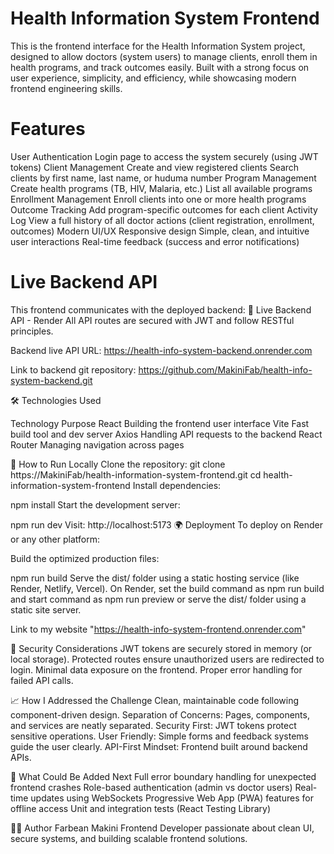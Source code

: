 # Health Information System Frontend
This is the frontend interface for the Health Information System project, designed to allow doctors (system users) to manage clients, enroll them in health programs, and track outcomes easily.
Built with a strong focus on user experience, simplicity, and efficiency, while showcasing modern frontend engineering skills.

# Features
User Authentication
Login page to access the system securely (using JWT tokens)
Client Management
Create and view registered clients
Search clients by first name, last name, or huduma number
Program Management
Create health programs (TB, HIV, Malaria, etc.)
List all available programs
Enrollment Management
Enroll clients into one or more health programs
Outcome Tracking
Add program-specific outcomes for each client
Activity Log
View a full history of all doctor actions (client registration, enrollment, outcomes)
Modern UI/UX
Responsive design
Simple, clean, and intuitive user interactions
Real-time feedback (success and error notifications)

# Live Backend API
This frontend communicates with the deployed backend:
🔗 Live Backend API - Render
All API routes are secured with JWT and follow RESTful principles.

Backend live API URL: https://health-info-system-backend.onrender.com

Link to backend git repository: https://github.com/MakiniFab/health-info-system-backend.git

🛠 Technologies Used

Technology	Purpose
React	Building the frontend user interface
Vite	Fast build tool and dev server
Axios	Handling API requests to the backend
React Router	Managing navigation across pages

🚀 How to Run Locally
Clone the repository:
git clone https://MakiniFab/health-information-system-frontend.git
cd health-information-system-frontend
Install dependencies:

npm install
Start the development server:


npm run dev
Visit:
http://localhost:5173
🌍 Deployment
To deploy on Render or any other platform:

Build the optimized production files:

npm run build
Serve the dist/ folder using a static hosting service (like Render, Netlify, Vercel).
On Render, set the build command as npm run build and start command as npm run preview or serve the dist/ folder using a static site server.

Link to my website "https://health-info-system-frontend.onrender.com"

🔐 Security Considerations
JWT tokens are securely stored in memory (or local storage).
Protected routes ensure unauthorized users are redirected to login.
Minimal data exposure on the frontend.
Proper error handling for failed API calls.

📈 How I Addressed the Challenge
Clean, maintainable code following component-driven design.
Separation of Concerns: Pages, components, and services are neatly separated.
Security First: JWT tokens protect sensitive operations.
User Friendly: Simple forms and feedback systems guide the user clearly.
API-First Mindset: Frontend built around backend APIs.

🌟 What Could Be Added Next
Full error boundary handling for unexpected frontend crashes
Role-based authentication (admin vs doctor users)
Real-time updates using WebSockets
Progressive Web App (PWA) features for offline access
Unit and integration tests (React Testing Library)

👨‍💻 Author
Farbean Makini
Frontend Developer passionate about clean UI, secure systems, and building scalable frontend solutions.
